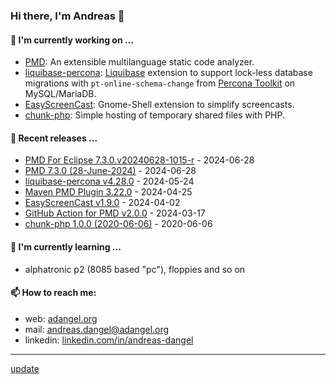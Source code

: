 ### Hi there, I'm Andreas 👋

#### 🔭 I'm currently working on ...

*   [PMD](https://github.com/pmd/pmd): An extensible multilanguage static code analyzer.
*   [liquibase-percona](https://github.com/liquibase/liquibase-percona): [Liquibase](https://github.com/liquibase/liquibase) extension to support lock-less database migrations with `pt-online-schema-change` from [Percona Toolkit](https://www.percona.com/doc/percona-toolkit/LATEST/index.html) on MySQL/MariaDB.
*   [EasyScreenCast](https://github.com/EasyScreenCast/EasyScreenCast): Gnome-Shell extension to simplify screencasts.
*   [chunk-php](https://github.com/adangel/chunk-php): Simple hosting of temporary shared files with PHP. 

#### 🚀 Recent releases ...

*   [PMD For Eclipse 7.3.0.v20240628-1015-r](https://github.com/pmd/pmd-eclipse-plugin/releases/tag/7.3.0.v20240628-1015-r) - 2024-06-28
*   [PMD 7.3.0 (28-June-2024)](https://github.com/pmd/pmd/releases/tag/pmd_releases/7.3.0) - 2024-06-28
*   [liquibase-percona v4.28.0](https://github.com/liquibase/liquibase-percona/releases/tag/liquibase-percona-4.28.0) - 2024-05-24
*   [Maven PMD Plugin 3.22.0](https://github.com/apache/maven-pmd-plugin/releases/tag/maven-pmd-plugin-3.22.0) - 2024-04-25
*   [EasyScreenCast v1.9.0](https://github.com/EasyScreenCast/EasyScreenCast/releases/tag/1.9.0) - 2024-04-02
*   [GitHub Action for PMD v2.0.0](https://github.com/pmd/pmd-github-action/releases/tag/v2.0.0) - 2024-03-17
*   [chunk-php 1.0.0 (2020-06-06)](https://github.com/adangel/chunk-php/releases/tag/1.0.0) - 2020-06-06

#### 🌱 I'm currently learning ...

*   alphatronic p2 (8085 based "pc"), floppies and so on

#### 📫 How to reach me:

*   web: [adangel.org](https://adangel.org)
*   mail: [andreas.dangel@adangel.org](mailto:andreas.dangel@adangel.org)
*   linkedin: [linkedin.com/in/andreas-dangel](https://www.linkedin.com/in/andreas-dangel)

-----

[update](https://github.com/adangel/adangel/actions/workflows/update-readme.yml)

